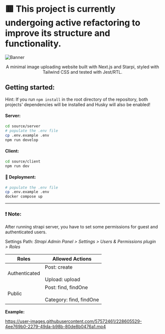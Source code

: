 # 🟥 This project is currently undergoing active refactoring to improve its structure and functionality.

![Banner](https://github.com/psparsa/AlphaGallery/assets/57572461/aff8122b-541e-4e3c-9a87-32e75d765bf9)

<p align="center">
A minimal image uploading website built with Next.js and Starpi, styled with Tailwind CSS and tested with Jest/RTL.
</p>

## Getting started:

Hint: If you run `npm install` in the root directory of the repository, both projects' dependencies will be installed and Husky will also be enabled!

#### Server:

```bash
cd source/server
# populate the .env file
cp .env.example .env
npm run develop
```

#### Client:

```bash
cd source/client
npm run dev
```

#### 🐳 Deployment:

```bash
# populate the .env file
cp .env.example .env
docker compose up
```

<hr />

### **❗️ Note:**

After running strapi server, you have to set some permissions for guest and authenticated users.

Settings Path:
_Strapi Admin Panel > Settings > Users & Permissions plugin > Roles_

| Roles         | Allowed Actions                                    |
| ------------- | -------------------------------------------------- |
| Authenticated | Post: create<br><br>Upload: upload                 |
| Public        | Post: find, findOne<br><br>Category: find, findOne |

**Example:**

https://user-images.githubusercontent.com/57572461/228605529-4ee769b0-2279-49da-b98b-80de8b0476a1.mp4
